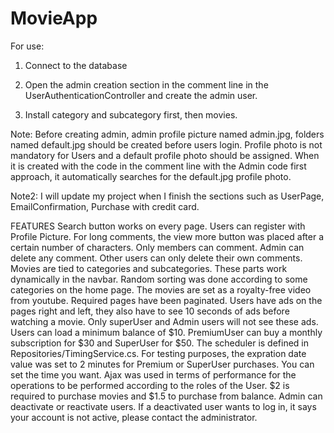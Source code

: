 # MovieApp

For use:

1) Connect to the database

2) Open the admin creation section in the comment line in the UserAuthenticationController and create the admin user.

3) Install category and subcategory first, then movies.

Note: Before creating admin, admin profile picture named admin.jpg, folders named default.jpg should be created before users login. Profile photo is not mandatory for Users and a default profile photo should be assigned. When it is created with the code in the comment line with the Admin code first approach, it automatically searches for the default.jpg profile photo.

Note2: I will update my project when I finish the sections such as UserPage, EmailConfirmation, Purchase with credit card.

FEATURES
Search button works on every page.
Users can register with Profile Picture.
For long comments, the view more button was placed after a certain number of characters.
Only members can comment.
Admin can delete any comment. Other users can only delete their own comments.
Movies are tied to categories and subcategories. These parts work dynamically in the navbar.
Random sorting was done according to some categories on the home page.
The movies are set as a royalty-free video from youtube.
Required pages have been paginated.
Users have ads on the pages right and left, they also have to see 10 seconds of ads before watching a movie. Only superUser and Admin users will not see these ads.
Users can load a minimum balance of $10.
PremiumUser can buy a monthly subscription for $30 and SuperUser for $50. The scheduler is defined in Repositories/TimingService.cs. For testing purposes, the expration date value was set to 2 minutes for Premium or SuperUser purchases. You can set the time you want.
Ajax was used in terms of performance for the operations to be performed according to the roles of the User.
$2 is required to purchase movies and $1.5 to purchase from balance.
Admin can deactivate or reactivate users. If a deactivated user wants to log in, it says your account is not active, please contact the administrator.
